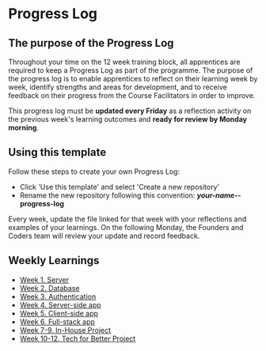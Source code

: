 # Progress Log

## The purpose of the Progress Log
Throughout your time on the 12 week training block, all apprentices are required to keep a Progress Log as part of the programme. 
The purpose of the progress log is to enable apprentices to reflect on their learning week by week, identify strengths and areas for development, and to receive feedback on their progress from the Course Facilitators in order to improve.  

This progress log must be **updated every Friday** as a reflection activity on the previous week's learning outcomes and **ready for review by Monday morning**.

## Using this template
Follow these steps to create your own Progress Log:
- Click 'Use this template' and select 'Create a new repository'
- Rename the new repository following this convention: **_your-name_--progress-log**

Every week, update the file linked for that week with your reflections and examples of your learnings.
On the following Monday, the Founders and Coders team will review your update and record feedback.

## Weekly Learnings
- [Week 1. Server](Week_1.md)
- [Week 2. Database](Week_2.md)
- [Week 3. Authentication](Week_3.md)
- [Week 4. Server-side app](Week_4.md)
- [Week 5. Client-side app](Week_5.md)
- [Week 6. Full-stack app](Week_6.md)
- [Week 7-9. In-House Project](In-House-Project.md)
- [Week 10-12. Tech for Better Project](Tech-For-Better-Project.md)
